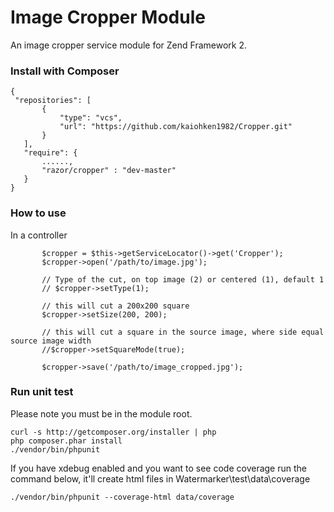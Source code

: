 Image Cropper Module
====================

An image cropper service module for Zend Framework 2.


### Install with Composer
 ```
{
  "repositories": [
        {
            "type": "vcs",
            "url": "https://github.com/kaiohken1982/Cropper.git"
        }
    ],
    "require": {
        ......,
        "razor/cropper" : "dev-master"
    }
}
 ```

### How to use

In a controller

 ```
 		$cropper = $this->getServiceLocator()->get('Cropper');
		$cropper->open('/path/to/image.jpg');
		
		// Type of the cut, on top image (2) or centered (1), default 1
		// $cropper->setType(1);
		
		// this will cut a 200x200 square
		$cropper->setSize(200, 200);
		
		// this will cut a square in the source image, where side equal source image width
		//$cropper->setSquareMode(true); 
		
		$cropper->save('/path/to/image_cropped.jpg');
 ```

### Run unit test
 
Please note you must be in the module root.

```
curl -s http://getcomposer.org/installer | php
php composer.phar install
./vendor/bin/phpunit 
```

If you have xdebug enabled and you want to see code coverage 
run the command below, it'll create html files in 
Watermarker\test\data\coverage

```
./vendor/bin/phpunit --coverage-html data/coverage
```
